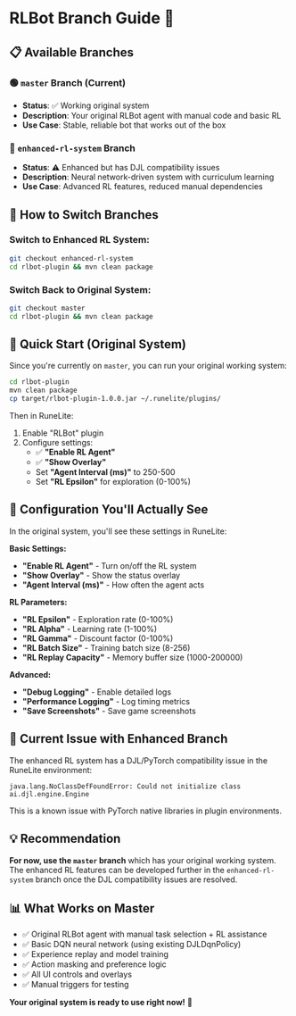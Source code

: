 # RLBot Branch Guide 🌿

## 📋 **Available Branches**

### 🟢 **`master` Branch (Current)**
- **Status**: ✅ Working original system
- **Description**: Your original RLBot agent with manual code and basic RL
- **Use Case**: Stable, reliable bot that works out of the box

### 🚀 **`enhanced-rl-system` Branch**
- **Status**: ⚠️ Enhanced but has DJL compatibility issues
- **Description**: Neural network-driven system with curriculum learning
- **Use Case**: Advanced RL features, reduced manual dependencies

## 🔄 **How to Switch Branches**

### **Switch to Enhanced RL System:**
```bash
git checkout enhanced-rl-system
cd rlbot-plugin && mvn clean package
```

### **Switch Back to Original System:**
```bash
git checkout master
cd rlbot-plugin && mvn clean package
```

## 🎯 **Quick Start (Original System)**

Since you're currently on `master`, you can run your original working system:

```bash
cd rlbot-plugin
mvn clean package
cp target/rlbot-plugin-1.0.0.jar ~/.runelite/plugins/
```

Then in RuneLite:
1. Enable "RLBot" plugin
2. Configure settings:
   - ✅ **"Enable RL Agent"**
   - ✅ **"Show Overlay"**
   - Set **"Agent Interval (ms)"** to 250-500
   - Set **"RL Epsilon"** for exploration (0-100%)

## 🔧 **Configuration You'll Actually See**

In the original system, you'll see these settings in RuneLite:

**Basic Settings:**
- **"Enable RL Agent"** - Turn on/off the RL system
- **"Show Overlay"** - Show the status overlay
- **"Agent Interval (ms)"** - How often the agent acts

**RL Parameters:**
- **"RL Epsilon"** - Exploration rate (0-100%)
- **"RL Alpha"** - Learning rate (1-100%)
- **"RL Gamma"** - Discount factor (0-100%)
- **"RL Batch Size"** - Training batch size (8-256)
- **"RL Replay Capacity"** - Memory buffer size (1000-200000)

**Advanced:**
- **"Debug Logging"** - Enable detailed logs
- **"Performance Logging"** - Log timing metrics
- **"Save Screenshots"** - Save game screenshots

## 🚨 **Current Issue with Enhanced Branch**

The enhanced RL system has a DJL/PyTorch compatibility issue in the RuneLite environment:
```
java.lang.NoClassDefFoundError: Could not initialize class ai.djl.engine.Engine
```

This is a known issue with PyTorch native libraries in plugin environments.

## 💡 **Recommendation**

**For now, use the `master` branch** which has your original working system. The enhanced RL features can be developed further in the `enhanced-rl-system` branch once the DJL compatibility issues are resolved.

## 📊 **What Works on Master**

- ✅ Original RLBot agent with manual task selection + RL assistance
- ✅ Basic DQN neural network (using existing DJLDqnPolicy)
- ✅ Experience replay and model training
- ✅ Action masking and preference logic
- ✅ All UI controls and overlays
- ✅ Manual triggers for testing

**Your original system is ready to use right now!** 🎯
